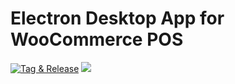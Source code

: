 # Electron Desktop App for WooCommerce POS

[![Tag & Release](https://github.com/wcpos/electron/actions/workflows/tag-and-release.yml/badge.svg)](https://github.com/wcpos/electron/releases)
[![](http://github-actions.40ants.com/wcpos/electron/matrix.svg)](https://github.com/wcpos/electron/releases)